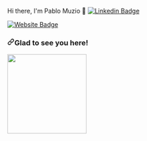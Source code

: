 Hi there, I'm Pablo Muzio 👋
<a href="https://www.linkedin.com/in/pablo-alejandro-muzio-49a57153/" rel="nofollow" target="_blank"><img src="https://camo.githubusercontent.com/93ca47e21e17f622a41d26d599e008e4c30b8a322186f18019bc43d54f57b0c9/68747470733a2f2f696d672e736869656c64732e696f2f62616467652f2d4c696e6b6564496e2d3065373661383f7374796c653d666c61742d737175617265266c6f676f3d4c696e6b6564696e266c6f676f436f6c6f723d7768697465" alt="Linkedin Badge" data-canonical-src="https://img.shields.io/badge/-LinkedIn-0e76a8?style=flat-square&amp;logo=Linkedin&amp;logoColor=white" style="max-width: 100%;"></a>

<a href="https://pablomuzio.herokuapp.com/" target="_blank"><img src="https://camo.githubusercontent.com/58303f0576559ea5bd6dad66e2a43cdab19d1902f1d4bdf693e8c0956dc1b46a/68747470733a2f2f696d672e736869656c64732e696f2f62616467652f576562736974652d3362353939383f7374796c653d666c61742d737175617265266c6f676f3d676f6f676c652d6368726f6d65266c6f676f436f6c6f723d7768697465" alt="Website Badge" data-canonical-src="https://img.shields.io/badge/Website-3b5998?style=flat-square&amp;logo=google-chrome&amp;logoColor=white" style="max-width: 100%;"></a>

<h3 dir="auto"><a id="user-content-glad-to-see-you-here--" class="anchor" aria-hidden="true" href="#glad-to-see-you-here--"><svg class="octicon octicon-link" viewBox="0 0 16 16" version="1.1" width="16" height="16" aria-hidden="true"><path fill-rule="evenodd" d="M7.775 3.275a.75.75 0 001.06 1.06l1.25-1.25a2 2 0 112.83 2.83l-2.5 2.5a2 2 0 01-2.83 0 .75.75 0 00-1.06 1.06 3.5 3.5 0 004.95 0l2.5-2.5a3.5 3.5 0 00-4.95-4.95l-1.25 1.25zm-4.69 9.64a2 2 0 010-2.83l2.5-2.5a2 2 0 012.83 0 .75.75 0 001.06-1.06 3.5 3.5 0 00-4.95 0l-2.5 2.5a3.5 3.5 0 004.95 4.95l1.25-1.25a.75.75 0 00-1.06-1.06l-1.25 1.25a2 2 0 01-2.83 0z"></path></svg></a>Glad to see you here! &nbsp; <a target="_blank" rel="noopener noreferrer" href="https://camo.githubusercontent.com/f80225b9df4164161ec409acf46dee3afa27b55e78b9c928845e3415ec92093e/68747470733a2f2f76697369746f722d62616467652e676c697463682e6d652f62616467653f706167655f69643d47617075722e4761707572"><img src="https://camo.githubusercontent.com/f80225b9df4164161ec409acf46dee3afa27b55e78b9c928845e3415ec92093e/68747470733a2f2f76697369746f722d62616467652e676c697463682e6d652f62616467653f706167655f69643d47617075722e4761707572" alt="" data-canonical-src="https://visitor-badge.glitch.me/badge?page_id=Gapur.Gapur" style="max-width: 100%;"></a></h3>

<img height="180em" src="https://github-readme-stats.vercel.app/api?username=pablom89&show_icons=true&hide_border=true&&count_private=true&include_all_commits=true" />
